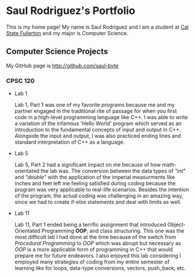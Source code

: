 # Saul Rodriguez's Portfolio



This is my home page! My name is Saul Rodriguez and I am a student at [Cal State Fullerton](http://www.fullerton.edu/) and my major is Computer Science.



## Computer Science Projects



My GitHub page is http://github.com/saul-byte



### CPSC 120



* Lab 1



    Lab 1, Part 1 was one of my favorite programs because me and my partner engaged in the traditional rite of passage for when you first code in a high-level programming language like C++. I was able to write a variation of the infamous 'Hello World' program which served as an introduction to the fundamental concepts of input and output in C++. Alongside the input and output, I was also practiced ending lines and standard interpretation of C++ as a language.


* Lab 5



    Lab 5, Part 2 had a significant impact on me because of how math-orientated the lab was. The conversion between the data types of _"int"_ and _"double"_ with the application of the imperial measurments like inches and feet left me feeling satisfied during coding because the program was very applicable to real-life scenarios. Besides the intention of the program, the actual coding was challenging in an amazing way, since we had to create if-else statements and deal with limits as well.


* Lab 11


    Lab 11, Part 1 ended being a terrific assignment that introduced Object-Orientated Programming __OOP__, and class structuring. This one was the most difficult lab I had done at the time because of the switch from _Procedural Programming_ to _OOP_ which was abrupt but necessary as _OOP_ is a more applicable form of programming in C++ that would prepare me for future endeavors. I also enjoyed this lab considering I employed many strategies of coding from my entire semester of learning like for loops, data-type conversions, vectors, push_back, etc.
